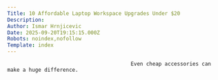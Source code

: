 ```yaml
---
Title: 10 Affordable Laptop Workspace Upgrades Under $20
Description: 
Author: Ismar Hrnjicevic
Date: 2025-09-20T19:15:15.000Z
Robots: noindex,nofollow
Template: index
---
```


                                            Even cheap accessories can make a huge difference.
                                        